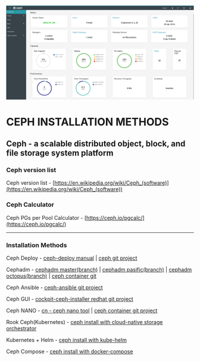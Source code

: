 ![](ceph-oct-dash.png)

# CEPH INSTALLATION METHODS

## Ceph - a scalable distributed object, block, and file storage system platform

### Ceph version list
Ceph version list - [https://en.wikipedia.org/wiki/Ceph_(software)](https://en.wikipedia.org/wiki/Ceph_(software))

### Ceph Calculator
Ceph PGs per Pool Calculator - [https://ceph.io/pgcalc/](https://ceph.io/pgcalc/)

---
### Installation Methods <br>

Ceph Deploy - [ceph-deploy manual](https://docs.ceph.com/en/nautilus/install/install-ceph-deploy/) | [ceph git project](https://github.com/ceph/ceph) <br>

Cephadm - [cephadm master(branch)](https://github.com/ceph/ceph/blob/master/src/cephadm/cephadm) | [cephadm pasific(branch)](https://raw.githubusercontent.com/ceph/ceph/pacific/src/cephadm/cephadm) | [cephadm octopus(branch)](https://raw.githubusercontent.com/ceph/ceph/octopus/src/cephadm/cephadm) | [ceph container git](https://github.com/ceph/ceph-container) <br>

Ceph Ansible - [ceph-ansible git project](https://github.com/ceph/ceph-ansible) <br>

Ceph GUI - [cockpit-ceph-installer redhat git project](https://github.com/red-hat-storage/cockpit-ceph-installer) <br>

Ceph NANO - [cn - ceph nano tool](https://github.com/ceph/cn) | [ceph container git project](https://github.com/ceph/ceph-container) <br>

Rook Ceph(Kubernetes) - [ceph install with cloud-native storage orchestrator](https://rook.io/docs/rook/v1.5/ceph-quickstart.html) <br>

Kubernetes + Helm - [ceph install with kube-helm](https://docs.ceph.com/en/nautilus/start/kube-helm/) <br>

Ceph Compose - [ceph install with docker-compose](https://github.com/fatlan/Ceph-Docker-Compose)
